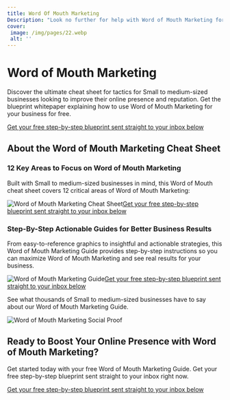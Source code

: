 ```yaml
---
title: Word Of Mouth Marketing
Description: "Look no further for help with Word of Mouth Marketing for small to medium sized businesses! Improve your online presence and reputation with our simple, effective strategies."
cover: 
 image: /img/pages/22.webp
 alt: ''
---
```

<h1>Word of Mouth Marketing</h1><p>Discover the ultimate cheat sheet for tactics for Small to medium-sized businesses looking to improve their online presence and reputation. Get the blueprint whitepaper explaining how to use Word of Mouth Marketing for your business for free.</p><a href="report.pdf" class="btn btn-primary">Get your free step-by-step blueprint sent straight to your inbox below</a><h2>About the Word of Mouth Marketing Cheat Sheet</h2><h3>12 Key Areas to Focus on Word of Mouth Marketing</h3><p>Built with Small to medium-sized businesses in mind, this Word of Mouth cheat sheet covers 12 critical areas of Word of Mouth Marketing:</p><img src="word-of-mouth.jpg" alt="Word of Mouth Marketing Cheat Sheet"><a href="/report.pdf">Get your free step-by-step blueprint sent straight to your inbox below</a><h3>Step-By-Step Actionable Guides for Better Business Results</h3> <p>From easy-to-reference graphics to insightful and actionable strategies, this Word of Mouth Marketing Guide provides step-by-step instructions so you can maximize Word of Mouth Marketing and see real results for your business.</p><img src="word-of-mouth-guide.jpg" alt="Word of Mouth Marketing Guide"><a href="/report.pdf">Get your free step-by-step blueprint sent straight to your inbox below</a><p>See what thousands of Small to medium-sized businesses have to say about our Word of Mouth Marketing Guide.</p><img src="word-of-mouth-social-proof.jpg" alt="Word of Mouth Marketing Social Proof"><h2>Ready to Boost Your Online Presence with Word of Mouth Marketing?</h2><p>Get started today with your free Word of Mouth Marketing Guide. Get your free step-by-step blueprint sent straight to your inbox right now.</p><a href="/report.pdf" class="btn btn-primary">Get your free step-by-step blueprint sent straight to your inbox below</a>